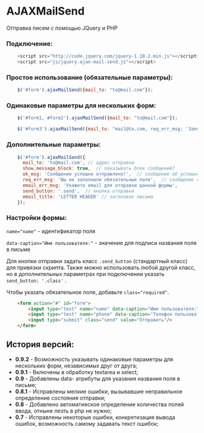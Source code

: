 # AJAXMailSend
Отправка писем с помощью JQuery и PHP

### Подключение:

```javascript
    <script src="http://code.jquery.com/jquery-1.10.2.min.js"></script>
    <script src="js/jquery.ajax-mail-send.js"></script>
```

### Простое использование (обязательные параметры):

```javascript
    $('#form').ajaxMailSend({mail_to: "to@mail.com"});
```

### Одинаковые параметры для нескольких форм:

```javascript
    $('#form1, #form2').ajaxMailSend({mail_to: "to@mail.com"});

    $('#form3').ajaxMailSend({mail_to: "mail@to.com, req_err_msg: 'Заполните все поля!'"});
```

### Дополнительные параметры:

```javascript
    $('#form').ajaxMailSend({
      mail_to: 'to@mail.com', // адрес отправки
      show_message_block: true,  // показывать блок сообщений?
      ok_msg: 'Сообщение успешно отправлено!',  // сообщение об успешной отправке
      req_err_msg: 'Вы не заполнили обязательные поля',  // сообщение ошибки валидатора
      email_err_msg: 'Укажите email для отправки данной формы',
      send_button: '.send',  // кнопка отправки
      email_title: 'LETTER HEADER' // заголовок письма
    });
```

### Настройки формы:

`name="name"` - идентификатор поля 

`data-caption="Имя пользователя:"` -  значение для подписи названия поля в письме

Для кнопки отправки задать класс `.send_button` (стандартный класс) для привязки скрипта. Также можно использовать любой
другой класс, но в дополнительных параметрах при подключении указать `send_button: '.class'` .

Чтобы указать обязательное поле, добавьте `class="required"`.

```html
    <form action="#" id="form">
        <input type="text" name="name" data-caption="Имя пользователя:" class="required" placeholder="введите ваше имя"/>
        <input type="text" name="phone" data-caption="Телефон пользователя:" placeholder="введите ваш телефон"/>
        <input type="submit" class="send" value="Отправить"/>
    </form>
```


## История версий:

* **0.9.2** - Возможность указывать одинаковые параметры для нескольких форм, независимых друг от друга;
* **0.9.1** - Включены в обработку textarea и select;
* **0.9** - Добавлены data- атрибуты для указания названия поля в письме;
* **0.8.1** - Исправлены мелкие ошибки, вызывавшие неправильное определение состояния отправки;
* **0.8** - Добавлено автоматиеское определение количества полей ввода, отныне лезть в php не нужно;
* **0.7** - Исправлены некоторые ошибки, конкретизация вывода ошибок, возможность самому задавать текст ошибок;

